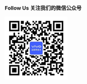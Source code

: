 ### Follow Us  关注我们的微信公众号

<div style="align:center">
  <img src="g1M01EAF8wKgcQlxngJqAQerDAAJeRtXPVCo529.jpg"  height="200"/>
</div>
  
